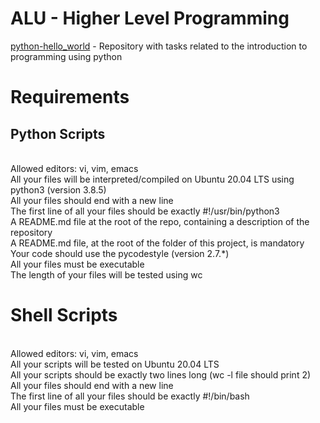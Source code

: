 # ALU - Higher Level Programming

[python-hello_world](https://github.com/ephraimm-zm/alu-higher_level_programming/tree/main/python-hello_world) - Repository with tasks related to the introduction to programming using python

# Requirements
## Python Scripts
<br>Allowed editors: vi, vim, emacs
<br>All your files will be interpreted/compiled on Ubuntu 20.04 LTS using python3 (version 3.8.5)
<br>All your files should end with a new line
<br>The first line of all your files should be exactly #!/usr/bin/python3
<br>A README.md file at the root of the repo, containing a description of the repository
<br>A README.md file, at the root of the folder of this project, is mandatory
<br>Your code should use the pycodestyle (version 2.7.*)
<br>All your files must be executable
<br>The length of your files will be tested using wc

# Shell Scripts
<br>Allowed editors: vi, vim, emacs
<br>All your scripts will be tested on Ubuntu 20.04 LTS
<br>All your scripts should be exactly two lines long (wc -l file should print 2)
<br>All your files should end with a new line
<br>The first line of all your files should be exactly #!/bin/bash
<br>All your files must be executable
